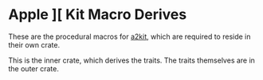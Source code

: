 Apple ][ Kit Macro Derives
==========================

These are the procedural macros for [a2kit](https://github.com/dfgordon/a2kit), which are required to reside in their own crate.

This is the inner crate, which derives the traits.  The traits themselves are in the outer crate.